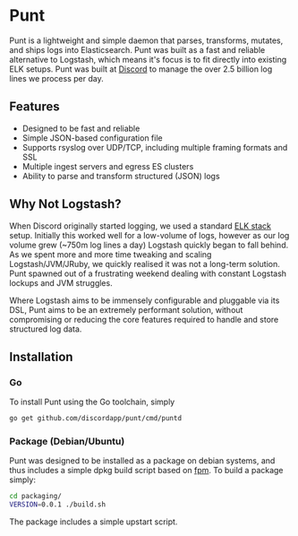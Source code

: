 # Punt

Punt is a lightweight and simple daemon that parses, transforms, mutates, and ships logs into Elasticsearch. Punt was built as a fast and reliable alternative to Logstash, which means it's focus is to fit directly into existing ELK setups. Punt was built at [Discord](https://github.com/hammerandchisle) to manage the over 2.5 billion log lines we process per day.

## Features

- Designed to be fast and reliable
- Simple JSON-based configuration file
- Supports rsyslog over UDP/TCP, including multiple framing formats and SSL
- Multiple ingest servers and egress ES clusters
- Ability to parse and transform structured (JSON) logs


## Why Not Logstash?

When Discord originally started logging, we used a standard [ELK stack](https://www.elastic.co/webinars/introduction-elk-stack) setup. Initially this worked well for a low-volume of logs, however as our log volume grew (~750m log lines a day) Logstash quickly began to fall behind. As we spent more and more time tweaking and scaling Logstash/JVM/JRuby, we quickly realised it was not a long-term solution. Punt spawned out of a frustrating weekend dealing with constant Logstash lockups and JVM struggles.

Where Logstash aims to be immensely configurable and pluggable via its DSL, Punt aims to be an extremely performant solution, without compromising or reducing the core features required to handle and store structured log data.

## Installation

### Go

To install Punt using the Go toolchain, simply

```sh
go get github.com/discordapp/punt/cmd/puntd
```

### Package (Debian/Ubuntu)

Punt was designed to be installed as a package on debian systems, and thus includes a simple dpkg build script based on [fpm](https://github.com/jordansissel/fpm). To build a package simply:

```sh
cd packaging/
VERSION=0.0.1 ./build.sh
```

The package includes a simple upstart script.
